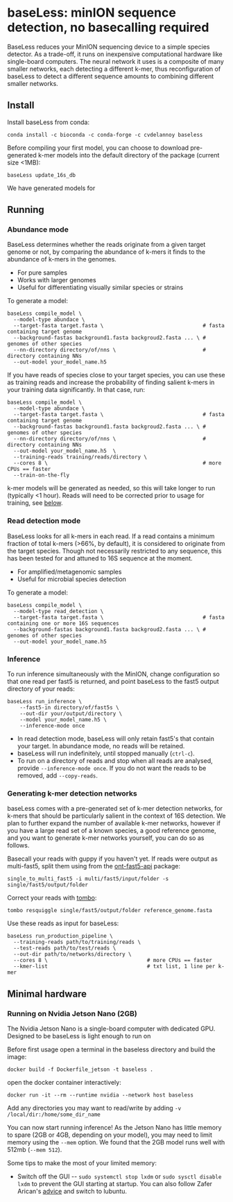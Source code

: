 # baseLess: minION sequence detection, no basecalling required
BaseLess reduces your MinION sequencing device to a simple species detector. As a trade-off, it runs on inexpensive computational hardware like single-board computers. The neural network it uses is a composite of many smaller networks, each detecting a different k-mer, thus reconfiguration of baseLess to detect a different sequence amounts to combining different smaller networks. 

## Install
Install baseLess from conda:
```shell
conda install -c bioconda -c conda-forge -c cvdelannoy baseless
```
Before compiling your first model, you can choose to download pre-generated k-mer models into the default directory of the package (current size <1MB):
```shell
baseLess update_16s_db
```
We have generated models for 

## Running
### Abundance mode
BaseLess determines whether the reads originate from a given target genome or not, by comparing the abundance of k-mers it finds to the abundance of k-mers in the genomes.
- For pure samples
- Works with larger genomes
- Useful for differentiating visually similar species or strains

To generate a model:
```
baseLess compile_model \
  --model-type abundace \
  --target-fasta target.fasta \                                # fasta containing target genome
  --background-fastas background1.fasta backgroud2.fasta ... \ # genomes of other species
  --nn-directory directory/of/nns \                            # directory containing NNs
  --out-model your_model_name.h5
```

If you have reads of species close to your target species, you can use these as training reads and increase the probability of finding salient k-mers in your training data significantly. In that case, run:
```
baseLess compile_model \
  --model-type abundace \
  --target-fasta target.fasta \                                # fasta containing target genome
  --background-fastas background1.fasta backgroud2.fasta ... \ # genomes of other species
  --nn-directory directory/of/nns \                            # directory containing NNs
  --out-model your_model_name.h5  \
  --training-reads training/reads/directory \
  --cores 8 \                                                  # more CPUs == faster
  --train-on-the-fly
```
k-mer models will be generated as needed, so this will take longer to run (typically <1 hour). Reads will need to be corrected prior to usage for training, see [below](#Generating-k-mer-detection-networks).

### Read detection mode
BaseLess looks for all k-mers in each read. If a read contains a minimum fraction of total k-mers (>66%, by default), it is considered to originate from the target species. Though not necessarily restricted to any sequence, this has been tested for and attuned to 16S sequence at the moment.
- For amplified/metagenomic samples
- Useful for microbial species detection

To generate a model:
```
baseLess compile_model \
  --model-type read_detection \
  --target-fasta target.fasta \                                # fasta containing one or more 16S sequences
  --background-fastas background1.fasta backgroud2.fasta ... \ # genomes of other species
  --out-model your_model_name.h5
```

### Inference
To run inference simultaneously with the MinION, change configuration so that one read per fast5 is returned, and point baseLess to the fast5 output directory of your reads:
```
baseLess run_inference \
    --fast5-in directory/of/fast5s \ 
    --out-dir your/output/directory \
    --model your_model_name.h5 \
    --inference-mode once
```
- In read detection mode, baseLess will only retain fast5's that contain your target. In abundance mode, no reads will be retained.
- baseLess will run indefinitely, until stopped manually (`ctrl-c`).
- To run on a directory of reads and stop when all reads are analysed, provide `--inference-mode once`. If you do not want the reads to be removed, add `--copy-reads`.

### Generating k-mer detection networks
baseLess comes with a pre-generated set of k-mer detection networks, for k-mers that should be particularly salient in the context of 16S detection. We plan to further expand the number of available k-mer networks, however if you have a large read set of a known species, a good reference genome, and you want to generate k-mer networks yourself, you can do so as follows.

Basecall your reads with guppy if you haven't yet. If reads were output as multi-fast5, split them using from the [ont-fast5-api](https://pypi.org/project/ont-fast5-api/) package:
```
single_to_multi_fast5 -i multi/fast5/input/folder -s single/fast5/output/folder
```

Correct your reads with [tombo](https://anaconda.org/bioconda/ont-tombo):
```
tombo resquiggle single/fast5/output/folder reference_genome.fasta
```

Use these reads as input for baseLess:
```
baseLess run_production_pipeline \
  --training-reads path/to/training/reads \
  --test-reads path/to/test/reads \
  --out-dir path/to/networks/directory \
  --cores 8 \                                # more CPUs == faster
  --kmer-list                                # txt list, 1 line per k-mer
```

## Minimal hardware
### Running on Nvidia Jetson Nano (2GB)
The Nvidia Jetson Nano is a single-board computer with dedicated GPU. Designed to be baseLess is light enough to run on 

Before first usage open a terminal in the baseless directory and build the image:

```shell
docker build -f Dockerfile_jetson -t baseless .
```

open the docker container interactively:
```shell
docker run -it --rm --runtime nvidia --network host baseless
```
Add any directories you may want to read/write by adding `-v /local/dir:/home/some_dir_name `

You can now start running inference! As the Jetson Nano has little memory to spare (2GB or 4GB, depending on your model), you may need to limit memory using the `--mem` option. We found that the 2GB model runs well with 512mb (`--mem 512`).

Some tips to make the most of your limited memory:
- Switch off the GUI -- `sudo systemctl stop lxdm` or `sudo sysctl disable lxdm` to prevent the GUI starting at startup. You can also follow Zafer Arican's [advice](https://www.zaferarican.com/post/how-to-save-1gb-memory-on-jetson-nano-by-installing-lubuntu-desktop) and switch to lubuntu.